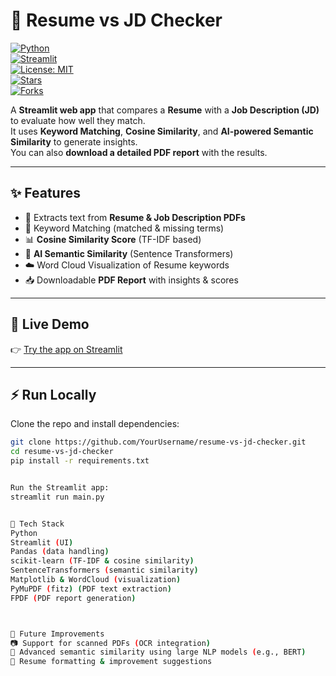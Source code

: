 # 📄 Resume vs JD Checker  

[![Python](https://img.shields.io/badge/Python-3.8+-blue.svg)](https://www.python.org/)  
[![Streamlit](https://img.shields.io/badge/Streamlit-Cloud-red.svg)](https://streamlit.io/)  
[![License: MIT](https://img.shields.io/badge/License-MIT-green.svg)](LICENSE)  
[![Stars](https://img.shields.io/github/stars/YourUsername/resume-vs-jd-checker?style=social)](https://github.com/YourUsername/resume-vs-jd-checker/stargazers)  
[![Forks](https://img.shields.io/github/forks/YourUsername/resume-vs-jd-checker?style=social)](https://github.com/YourUsername/resume-vs-jd-checker/network/members)  

A **Streamlit web app** that compares a **Resume** with a **Job Description (JD)** to evaluate how well they match.  
It uses **Keyword Matching**, **Cosine Similarity**, and **AI-powered Semantic Similarity** to generate insights.  
You can also **download a detailed PDF report** with the results.  

---

## ✨ Features  
- 📑 Extracts text from **Resume & Job Description PDFs**  
- 🔑 Keyword Matching (matched & missing terms)  
- 📊 **Cosine Similarity Score** (TF-IDF based)  
- 🤖 **AI Semantic Similarity** (Sentence Transformers)  
- ☁️ Word Cloud Visualization of Resume keywords  
- 📥 Downloadable **PDF Report** with insights & scores  

---

## 🚀 Live Demo  
👉 [Try the app on Streamlit](https://resume-vs-jd-checker-kmngappkhpakhlqmglqktaj.streamlit.app/)  

---

## ⚡ Run Locally  

Clone the repo and install dependencies:  

```bash
git clone https://github.com/YourUsername/resume-vs-jd-checker.git
cd resume-vs-jd-checker
pip install -r requirements.txt


Run the Streamlit app:
streamlit run main.py


📂 Tech Stack
Python
Streamlit (UI)
Pandas (data handling)
scikit-learn (TF-IDF & cosine similarity)
SentenceTransformers (semantic similarity)
Matplotlib & WordCloud (visualization)
PyMuPDF (fitz) (PDF text extraction)
FPDF (PDF report generation)



📌 Future Improvements
📷 Support for scanned PDFs (OCR integration)
🧠 Advanced semantic similarity using large NLP models (e.g., BERT)
🎨 Resume formatting & improvement suggestions